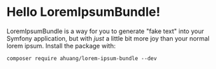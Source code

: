 # Hello LoremIpsumBundle!

LoremIpsumBundle is a way for you to generate "fake text" into
your Symfony application, but with *just* a little bit more joy
than your normal lorem ipsum.
Install the package with:

```console
composer require ahuang/lorem-ipsum-bundle --dev
```



